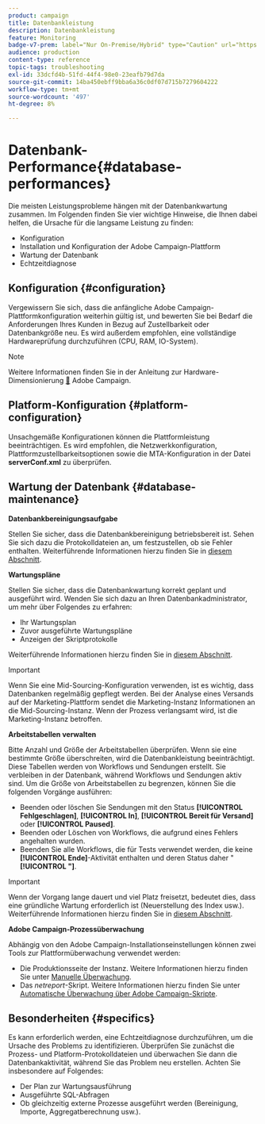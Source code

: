 ```yaml
---
product: campaign
title: Datenbankleistung
description: Datenbankleistung
feature: Monitoring
badge-v7-prem: label="Nur On-Premise/Hybrid" type="Caution" url="https://experienceleague.adobe.com/docs/campaign-classic/using/installing-campaign-classic/architecture-and-hosting-models/hosting-models-lp/hosting-models.html?lang=de" tooltip="Gilt nur für Hybrid- und On-Premise-Bereitstellungen"
audience: production
content-type: reference
topic-tags: troubleshooting
exl-id: 33dcfd4b-51fd-44f4-98e0-23eafb79d7da
source-git-commit: 14ba450ebff9bba6a36c0df07d715b7279604222
workflow-type: tm+mt
source-wordcount: '497'
ht-degree: 8%

---
```


# Datenbank-Performance{#database-performances}



Die meisten Leistungsprobleme hängen mit der Datenbankwartung zusammen. Im Folgenden finden Sie vier wichtige Hinweise, die Ihnen dabei helfen, die Ursache für die langsame Leistung zu finden:

* Konfiguration
* Installation und Konfiguration der Adobe Campaign-Plattform
* Wartung der Datenbank
* Echtzeitdiagnose

## Konfiguration {#configuration}

Vergewissern Sie sich, dass die anfängliche Adobe Campaign-Plattformkonfiguration weiterhin gültig ist, und bewerten Sie bei Bedarf die Anforderungen Ihres Kunden in Bezug auf Zustellbarkeit oder Datenbankgröße neu. Es wird außerdem empfohlen, eine vollständige Hardwareprüfung durchzuführen (CPU, RAM, IO-System).

>[!NOTE]
>
>Weitere Informationen finden Sie in der Anleitung zur Hardware-Dimensionierung [&#128279;](https://helpx.adobe.com/de/campaign/kb/hardware-sizing-guide.html) Adobe Campaign.

## Platform-Konfiguration {#platform-configuration}

Unsachgemäße Konfigurationen können die Plattformleistung beeinträchtigen. Es wird empfohlen, die Netzwerkkonfiguration, Plattformzustellbarkeitsoptionen sowie die MTA-Konfiguration in der Datei **serverConf.xml** zu überprüfen.

## Wartung der Datenbank {#database-maintenance}

**Datenbankbereinigungsaufgabe**

Stellen Sie sicher, dass die Datenbankbereinigung betriebsbereit ist. Sehen Sie sich dazu die Protokolldateien an, um festzustellen, ob sie Fehler enthalten. Weiterführende Informationen hierzu finden Sie in [diesem Abschnitt](../../production/using/database-cleanup-workflow.md).

**Wartungspläne**

Stellen Sie sicher, dass die Datenbankwartung korrekt geplant und ausgeführt wird. Wenden Sie sich dazu an Ihren Datenbankadministrator, um mehr über Folgendes zu erfahren:

* Ihr Wartungsplan
* Zuvor ausgeführte Wartungspläne
* Anzeigen der Skriptprotokolle

Weiterführende Informationen hierzu finden Sie in [diesem Abschnitt](../../production/using/recommendations.md).

>[!IMPORTANT]
>
>Wenn Sie eine Mid-Sourcing-Konfiguration verwenden, ist es wichtig, dass Datenbanken regelmäßig gepflegt werden. Bei der Analyse eines Versands auf der Marketing-Plattform sendet die Marketing-Instanz Informationen an die Mid-Sourcing-Instanz. Wenn der Prozess verlangsamt wird, ist die Marketing-Instanz betroffen.

**Arbeitstabellen verwalten**

Bitte Anzahl und Größe der Arbeitstabellen überprüfen. Wenn sie eine bestimmte Größe überschreiten, wird die Datenbankleistung beeinträchtigt. Diese Tabellen werden von Workflows und Sendungen erstellt. Sie verbleiben in der Datenbank, während Workflows und Sendungen aktiv sind. Um die Größe von Arbeitstabellen zu begrenzen, können Sie die folgenden Vorgänge ausführen:

* Beenden oder löschen Sie Sendungen mit den Status **[!UICONTROL Fehlgeschlagen]**, **[!UICONTROL In]**, **[!UICONTROL Bereit für Versand]** oder **[!UICONTROL Paused]**.
* Beenden oder Löschen von Workflows, die aufgrund eines Fehlers angehalten wurden.
* Beenden Sie alle Workflows, die für Tests verwendet werden, die keine **[!UICONTROL Ende]**-Aktivität enthalten und deren Status daher &quot;**[!UICONTROL &quot;]**.

>[!IMPORTANT]
>
>Wenn der Vorgang lange dauert und viel Platz freisetzt, bedeutet dies, dass eine gründliche Wartung erforderlich ist (Neuerstellung des Index usw.). Weiterführende Informationen hierzu finden Sie in [diesem Abschnitt](../../production/using/recommendations.md).

**Adobe Campaign-Prozessüberwachung**

Abhängig von den Adobe Campaign-Installationseinstellungen können zwei Tools zur Plattformüberwachung verwendet werden:

* Die Produktionsseite der Instanz. Weitere Informationen hierzu finden Sie unter [Manuelle Überwachung](../../production/using/monitoring-processes.md#manual-monitoring).
* Das *netreport*-Skript. Weitere Informationen hierzu finden Sie unter [Automatische Überwachung über Adobe Campaign-Skripte](../../production/using/monitoring-processes.md#automatic-monitoring-via-adobe-campaign-scripts).

## Besonderheiten {#specifics}

Es kann erforderlich werden, eine Echtzeitdiagnose durchzuführen, um die Ursache des Problems zu identifizieren. Überprüfen Sie zunächst die Prozess- und Platform-Protokolldateien und überwachen Sie dann die Datenbankaktivität, während Sie das Problem neu erstellen. Achten Sie insbesondere auf Folgendes:

* Der Plan zur Wartungsausführung
* Ausgeführte SQL-Abfragen
* Ob gleichzeitig externe Prozesse ausgeführt werden (Bereinigung, Importe, Aggregatberechnung usw.).
